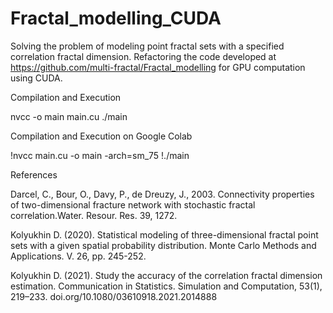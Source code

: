 # Fractal_modelling_CUDA

Solving the problem of modeling point fractal sets with a specified correlation fractal dimension. Refactoring the code developed at https://github.com/multi-fractal/Fractal_modelling for GPU computation using CUDA.


Compilation and Execution

nvcc -o main main.cu
./main

Compilation and Execution on Google Colab

!nvcc main.cu -o main -arch=sm_75
!./main


References

Darcel, C., Bour, O., Davy, P., de Dreuzy, J., 2003. Connectivity properties of two-dimensional fracture network with stochastic fractal correlation.Water. Resour. Res. 39, 1272.

Kolyukhin D. (2020). Statistical modeling of three-dimensional fractal point sets with a given spatial probability distribution. Monte Carlo Methods and Applications. V. 26, pp. 245-252.

Kolyukhin D. (2021). Study the accuracy of the correlation fractal dimension estimation. Communication in Statistics. Simulation and Computation, 53(1), 219–233. doi.org/10.1080/03610918.2021.2014888
